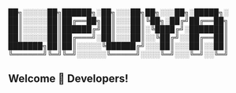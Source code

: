 
██╗░░░░░██╗██████╗░██╗░░░██╗██╗░░░██╗░█████╗░
██║░░░░░██║██╔══██╗██║░░░██║╚██╗░██╔╝██╔══██╗
██║░░░░░██║██████╔╝██║░░░██║░╚████╔╝░███████║
██║░░░░░██║██╔═══╝░██║░░░██║░░╚██╔╝░░██╔══██║
███████╗██║██║░░░░░╚██████╔╝░░░██║░░░██║░░██║
╚══════╝╚═╝╚═╝░░░░░░╚═════╝░░░░╚═╝░░░╚═╝░░╚═╝


## Welcome 👋 Developers!

